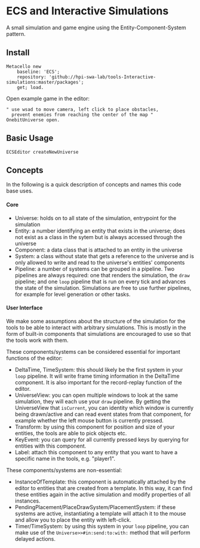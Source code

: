 # ECS and Interactive Simulations

A small simulation and game engine using the Entity-Component-System pattern.

## Install

```smalltallk
Metacello new
	baseline: 'ECS';
	repository: 'github://hpi-swa-lab/tools-Interactive-simulations:master/packages';
	get; load.
```

Open example game in the editor:
```smalltalk
" use wsad to move camera, left click to place obstacles,
  prevent enemies from reaching the center of the map "
OnebitUniverse open.
```

## Basic Usage

```
ECSEditor createNewUniverse
```

## Concepts

In the following is a quick description of concepts and names this code base uses.

#### Core
* Universe: holds on to all state of the simulation, entrypoint for the simulation
* Entity: a number identifying an entity that exists in the universe; does not exist as a class in the sytem but is always accessed through the universe
* Component: a data class that is attached to an entity in the universe
* System: a class without state that gets a reference to the universe and is only allowed to write and read to the universe's entities' components
* Pipeline: a number of systems can be grouped in a pipeline. Two pipelines are always required: one that renders the simulation, the `draw` pipeline; and one `loop` pipeline that is run on every tick and advances the state of the simulation. Simulations are free to use further pipelines, for example for level generation or other tasks.

#### User Interface
We make some assumptions about the structure of the simulation for the tools to be able to interact with arbitrary simulations. This is mostly in the form of built-in components that simulations are encouraged to use so that the tools work with them.

These components/systems can be considered essential for important functions of the editor:
* DeltaTime, TimeSystem: this should likely be the first system in your `loop` pipeline. It will write frame timing information in the DeltaTime component. It is also important for the record-replay function of the editor.
* UniverseView: you can open multiple windows to look at the same simulation, they will each use your `draw` pipeline. By getting the UniverseView that `isCurrent`, you can identity which window is currently being drawn/active and can read event states from that component, for example whether the left mouse button is currently pressed.
* Transform: by using this component for position and size of your entities, the tools are able to pick objects etc.
* KeyEvent: you can query for all currently pressed keys by querying for entities with this component.
* Label: attach this component to any entity that you want to have a specific name in the tools, e.g. "player1".

These components/systems are non-essential:
* InstanceOfTemplate: this component is automatically attached by the editor to entities that are created from a template. In this way, it can find these entities again in the active simulation and modify properties of all instances.
* PendingPlacement/PlaceDrawSystem/PlacementSystem: if these systems are active, instantiating a template will attach it to the mouse and allow you to place the entity with left-click.
* Timer/TimeSystem: by using this system in your `loop` pipeline, you can make use of the `Universe>>#in:send:to:with:` method that will perform delayed actions.

